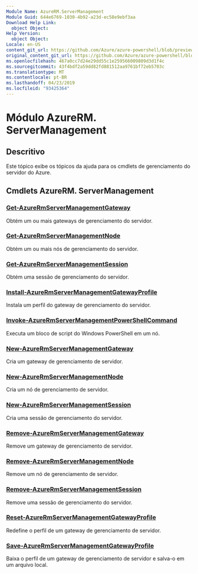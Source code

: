 ```yaml
---
Module Name: AzureRM.ServerManagement
Module Guid: 644e6769-1030-4b92-a23d-ec58e9ebf3aa
Download Help Link:
  object Object: 
Help Version:
  object Object: 
Locale: en-US
content_git_url: https://github.com/Azure/azure-powershell/blob/preview/src/ResourceManager/ServerManagement/Commands.ServerManagement/help/AzureRM.ServerManagement.md
original_content_git_url: https://github.com/Azure/azure-powershell/blob/preview/src/ResourceManager/ServerManagement/Commands.ServerManagement/help/AzureRM.ServerManagement.md
ms.openlocfilehash: 467a0cc7d24e29dd55c1e259566009809d3d1f4c
ms.sourcegitcommit: 43f4bdf2a59dd82fd881512aa9761bf72eb5703c
ms.translationtype: MT
ms.contentlocale: pt-BR
ms.lasthandoff: 04/23/2019
ms.locfileid: "93425364"
---
```

# Módulo AzureRM. ServerManagement
## Descritivo
Este tópico exibe os tópicos da ajuda para os cmdlets de gerenciamento do servidor do Azure.

## Cmdlets AzureRM. ServerManagement
### [Get-AzureRmServerManagementGateway](Get-AzureRmServerManagementGateway.md)
Obtém um ou mais gateways de gerenciamento do servidor.

### [Get-AzureRmServerManagementNode](Get-AzureRmServerManagementNode.md)
Obtém um ou mais nós de gerenciamento do servidor.

### [Get-AzureRmServerManagementSession](Get-AzureRmServerManagementSession.md)
Obtém uma sessão de gerenciamento do servidor.

### [Install-AzureRmServerManagementGatewayProfile](Install-AzureRmServerManagementGatewayProfile.md)
Instala um perfil do gateway de gerenciamento do servidor.

### [Invoke-AzureRmServerManagementPowerShellCommand](Invoke-AzureRmServerManagementPowerShellCommand.md)
Executa um bloco de script do Windows PowerShell em um nó.

### [New-AzureRmServerManagementGateway](New-AzureRmServerManagementGateway.md)
Cria um gateway de gerenciamento de servidor.

### [New-AzureRmServerManagementNode](New-AzureRmServerManagementNode.md)
Cria um nó de gerenciamento de servidor.

### [New-AzureRmServerManagementSession](New-AzureRmServerManagementSession.md)
Cria uma sessão de gerenciamento do servidor.

### [Remove-AzureRmServerManagementGateway](Remove-AzureRmServerManagementGateway.md)
Remove um gateway de gerenciamento de servidor.

### [Remove-AzureRmServerManagementNode](Remove-AzureRmServerManagementNode.md)
Remove um nó de gerenciamento de servidor.

### [Remove-AzureRmServerManagementSession](Remove-AzureRmServerManagementSession.md)
Remove uma sessão de gerenciamento do servidor.

### [Reset-AzureRmServerManagementGatewayProfile](Reset-AzureRmServerManagementGatewayProfile.md)
Redefine o perfil de um gateway de gerenciamento de servidor.

### [Save-AzureRmServerManagementGatewayProfile](Save-AzureRmServerManagementGatewayProfile.md)
Baixa o perfil de um gateway de gerenciamento de servidor e salva-o em um arquivo local.

